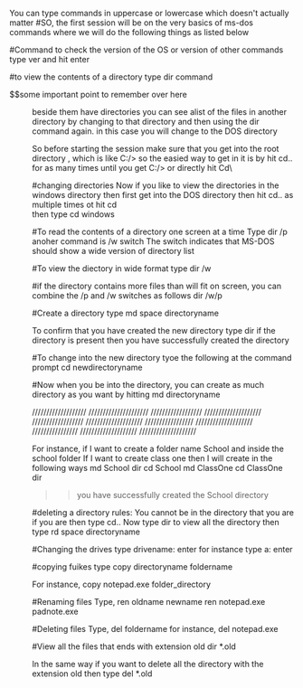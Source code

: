 You can type commands in uppercase or lowercase which doesn't actually matter
#SO, the first session will be on the very basics of ms-dos commands where we will do the following things as listed below

#Command to check the version of the OS or version of other commands
type ver and hit enter

#to view the contents of a directory
type dir command 

$$some important point to remember over here
<DIR> beside them have directories you can see alist of the files in another directory by changing to that directory and then using the dir command again.
  in this case you will change to the DOS directory
  
 So before starting the session make sure that you get into the root directory , which is like C:/>
 so the easied way to get in it is by
  hit cd.. for as many times until you get C:/> 
  or directly hit Cd\
  

#changing directories 
   Now if you like to view the directories in the windows directory then 
  first get into the DOS directory then hit
  cd.. as multiple times ot hit cd\
  then type cd windows 
 
#To read the contents of a directory one screen at a time 
  Type
  dir /p
  anoher command is /w switch
  The switch indicates that MS-DOS should show a wide version of directory list
  
#To view the diectory in wide format type
  dir /w
 
 #if the directory contains more files than will fit on screen, you can combine the /p and /w switches as follows 
  dir /w/p
 
  
  #Create a directory 
  type md space directoryname
  
  To confirm that you have created the new directory type
  dir
  if the directory is present then you have successfully created the directory
  
  #To change into the new directory tyoe the following at the command prompt 
  cd newdirectoryname
  
  #Now when you be into the directory, you can create as much directory as you want by hitting 
  md directoryname
 
  
  ///////////////////        /////////////////////
  //////////////////         ////////////////////
  //////////////////         ////////////////////
  /////////////////          ////////////////////
  ////////////////           ////////////////////
////////////////////
  
  
  
  
  
  For instance,
      if I want to create a folder name School and inside the school folder If I want to create class one then I will create in the following ways
  md School
  dir
  cd School
  md ClassOne
  cd ClassOne
  dir
 >>you have successfully created the School directory
  
  
  #deleting a directory
    rules:
      You cannot be in the directory that you are
      if you are then type cd..
  Now type dir to view all the directory then
  type rd space directoryname
  
  #Changing the drives
  type drivename: enter
  for instance 
     type a: enter
  
  #copying fuikes 
  type
  copy directoryname foldername
  
  For instance,
  copy notepad.exe folder_directory
  
  
  #Renaming files
  Type,
    ren oldname newname
  ren notepad.exe padnote.exe
  
  
  #Deleting files
  Type,
   del foldername
  for instance,
  del notepad.exe
 
  #View all the files that ends with extension old
  dir *.old
  
  In the same way if you want to delete all the directory with the extension old 
  then type 
  del *.old
